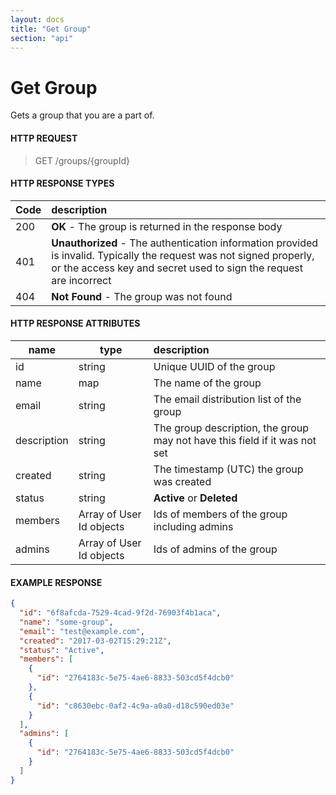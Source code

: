 ```yaml
---
layout: docs
title: "Get Group"
section: "api"
---
```


# Get Group

Gets a group that you are a part of.

#### HTTP REQUEST

> GET /groups/{groupId}

#### HTTP RESPONSE TYPES

Code          | description |
 ------------ | :---------- |
200           | **OK** - The group is returned in the response body |
401           | **Unauthorized** - The authentication information provided is invalid.  Typically the request was not signed properly, or the access key and secret used to sign the request are incorrect |
404           | **Not Found** - The group was not found |

#### HTTP RESPONSE ATTRIBUTES

name          | type          | description |
 ------------ | ------------- | :---------- |
id            | string        | Unique UUID of the group |
name          | map           | The name of the group |
email         | string        | The email distribution list of the group |
description   | string        | The group description, the group may not have this field if it was not set |
created       | string        | The timestamp (UTC) the group was created |
status        | string        | **Active** or **Deleted** |
members       | Array of User Id objects        | Ids of members of the group including admins |
admins       | Array of User Id objects        | Ids of admins of the group |

#### EXAMPLE RESPONSE

```json
{
  "id": "6f8afcda-7529-4cad-9f2d-76903f4b1aca",
  "name": "some-group",
  "email": "test@example.com",
  "created": "2017-03-02T15:29:21Z",
  "status": "Active",
  "members": [
    {
      "id": "2764183c-5e75-4ae6-8833-503cd5f4dcb0"
    },
    {
      "id": "c8630ebc-0af2-4c9a-a0a0-d18c590ed03e"
    }
  ],
  "admins": [
    {
      "id": "2764183c-5e75-4ae6-8833-503cd5f4dcb0"
    }
  ]
}
```
